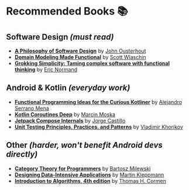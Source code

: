 # Recommended Books 📚

## Software Design _(must read)_
- **[A Philosophy of Software Design](https://www.amazon.com/Philosophy-Software-Design-John-Ousterhout/dp/1732102201)** by [John Ousterhout](https://www.google.com/search?q=john+ousterhout&oq=John+Ousterhout)
- **[Domain Modeling Made Functional](https://www.amazon.com/Domain-Modeling-Made-Functional-Domain-Driven/dp/1680502549)** by [Scott Wlaschin](https://www.google.com/search?q=Scott+Wlaschin)
- **[Grokking Simplicity: Taming complex software with functional thinking](https://www.manning.com/books/grokking-simplicity)** by [Eric Normand](https://www.google.com/search?q=eric+normand&oq=Eric+Normand)

## Android & Kotlin _(everyday work)_
- **[Functional Programming Ideas for the Curious Kotliner](https://leanpub.com/fp-ideas-kotlin)** by [Alejandro Serrano Mena
](https://leanpub.com/u/alejandroserrano)
- **[Kotlin Coroutines Deep](https://www.amazon.com/Kotlin-Coroutines-Deep-Marcin-Moskala/dp/8396395837)** by [Marcin Moska](https://www.google.com/search?q=marcin+moska%C5%82a&oq=Marcin+Moska%C5%82a)
- **[Jetpack Compose Internals](https://jorgecastillo.dev/book/)** by [Jorge Castillo](https://jorgecastillo.dev/)
- **[Unit Testing Principles, Practices, and Patterns](https://www.amazon.com/gp/aw/d/B09782L692/ref=tmm_kin_swatch_0?ie=UTF8&qid=&sr=)** by [Vladimir Khorikov](https://www.google.com/search?q=vladimir+khorikov)


## Other _(harder, won't benefit Android devs directly)_
- **[Category Theory for Programmers](https://github.com/hmemcpy/milewski-ctfp-pdf)** by [Bartosz Milewski](https://www.google.com/search?q=Bartosz+Milewski)
- **[Designing Data-Intensive Applications](https://www.amazon.com/Designing-Data-Intensive-Applications-Reliable-Maintainable/dp/1449373321)** by [Martin Kleppmann](https://www.google.com/search?q=martin+kleppmann&oq=Martin+Kleppmann)
- **[Introduction to Algorithms, 4th edition](https://www.amazon.com/Introduction-Algorithms-fourth-Thomas-Cormen/dp/026204630X)** by [Thomas H. Cormen](https://www.google.com/search?q=thomas+h.+cormen&oq=Thomas+H.+Cormen)
